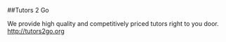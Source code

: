 ##Tutors 2 Go

We provide high quality and competitively priced tutors right to you door. http://tutors2go.org